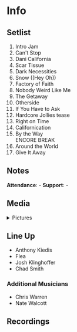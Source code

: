 # Info

## Setlist

1. Intro Jam
2. Can't Stop
3. Dani California
4. Scar Tissue
5. Dark Necessities
6. Snow ((Hey Oh))
7. Factory of Faith
8. Nobody Weird Like Me
9. The Getaway
10. Otherside
11. If You Have to Ask
12. Hardcore Jollies tease
13. Right on Time
14. Californication
15. By the Way
<br> ENCORE BREAK
16. Around the World
17. Give It Away

## Notes

**Attendance**: -
**Support**: -

## Media 

<details>
  <summary>Pictures</summary>
  <!--<img alt="Setlist" title="Setlist" src="_.jpg" height="200" />
  <img alt="Clipping" title="Clipping" src="_.jpg" height="200" />
  <img alt="Flyer" title="Flyer" src="_.jpg" height="200" />-->
</details>

## Line Up

* Anthony Kiedis
* Flea
* Josh Klinghoffer
* Chad Smith

### Additional Musicians

* Chris Warren  
* Nate Walcott

## Recordings
